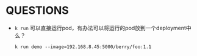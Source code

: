 # QUESTIONS

- `k run` 可以直接运行pod，有办法可以将运行的pod放到一个deployment中么？

  ```shell
  k run demo --image=192.168.8.45:5000/berry/foo:1.1
  ```

  